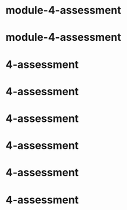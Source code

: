# module-4-assessment
# module-4-assessment
# 4-assessment
# 4-assessment
# 4-assessment
# 4-assessment
# 4-assessment
# 4-assessment
